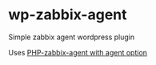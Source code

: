 # wp-zabbix-agent
Simple zabbix agent wordpress plugin

Uses [PHP-zabbix-agent with agent option](https://github.com/gogasan24ru/php-zabbix-agent)
